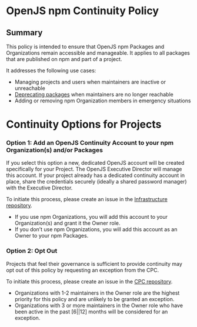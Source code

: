 # OpenJS npm Continuity Policy

## Summary

This policy is intended to ensure that OpenJS npm Packages and Organizations remain accessible and manageable. It applies to all packages that are published on npm and part of a project.

It addresses the following use cases:

* Managing projects and users when maintainers are inactive or unreachable  
* [Deprecating packages](https://docs.npmjs.com/deprecating-and-undeprecating-packages-or-package-versions) when maintainers are no longer reachable  
* Adding or removing npm Organization members in emergency situations

# Continuity Options for Projects

### Option 1: Add an OpenJS Continuity Account to your npm Organization(s) and/or Packages

If you select this option a new, dedicated OpenJS account will be created specifically for your Project. The OpenJS Executive Director will manage this account.
If your project already has a dedicated continuity account in place, share the credentials securely (ideally a shared password manager) with the Executive Director.

To initiate this process, please create an issue in the [Infrastructure repository](https://github.com/openjs-foundation/infrastructure/issues/new?template=IT-SUPPORT-REQUEST.yml).

* If you use npm Organizations, you will add this account to your Organization(s) and grant it the Owner role.  
* If you don’t use npm Organizations, you will add this account as an Owner to your npm Packages.

### Option 2: Opt Out

Projects that feel their governance is sufficient to provide continuity may opt out of this policy by requesting an exception from the CPC.

To initiate this process, please create an issue in the [CPC repository](https://github.com/openjs-foundation/cross-project-council/issues).

- Organizations with 1-2 maintainers in the Owner role are the highest priority for this policy and are unlikely to be granted an exception.  
- Organizations with 3 or more maintainers in the Owner role who have been active in the past [6||12] months will be considered for an exception.
